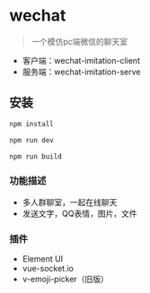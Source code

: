 # wechat

> 一个模仿pc端微信的聊天室
-   客户端：wechat-imitation-client
-   服务端：wechat-imitation-serve

## 安装

``` bash
npm install

npm run dev

npm run build
```

### 功能描述
-   多人群聊室，一起在线聊天
-   发送文字，QQ表情，图片，文件

### 插件
-   Element UI
-   vue-socket.io
-   v-emoji-picker（旧版）
